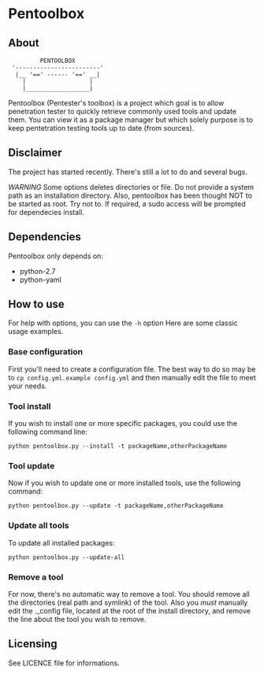 # Pentoolbox #

## About ##

	         PENTOOLBOX
	 '------------------------'
	  |__ '==' ------ '==' __|
	    |                  |
	    |__________________|

Pentoolbox (Pentester's toolbox) is a project which goal is to allow penetration tester to quickly retrieve commonly used tools and update them. You can view it as a package manager but which solely purpose is to keep pentetration testing tools up to date (from sources).

## Disclaimer ##

The project has started recently. There's still a lot to do and several bugs.

*WARNING*
Some options deletes directories or file. Do not provide a system path as an installation directory.
Also, pentoolbox has been thought NOT to be started as root. Try not to.
If required, a sudo access will be prompted for dependecies install.

## Dependencies ##

Pentoolbox only depends on:

  * python-2.7
  * python-yaml

## How to use ##

For help with options, you can use the `-h` option
Here are some classic usage examples.

### Base configuration ###

First you'll need to create a configuration file.
The best way to do so may be to `cp config.yml.example config.yml` and then manually edit the file to meet your needs.

### Tool install ###

If you wish to install one or more specific packages, you could use the following command line:

`python pentoolbox.py --install -t packageName,otherPackageName`

### Tool update ###

Now if you wish to update one or more installed tools, use the following command:

`python pentoolbox.py --update -t packageName,otherPackageName`

### Update all tools ###

To update all installed packages:

`python pentoolbox.py --update-all`

### Remove a tool ###

For now, there's no automatic way to remove a tool.
You should remove all the directories (real path and symlink) of the tool.
Also you *must* manually edit the ._config file, located at the root of the install directory, and remove the line about the tool you wish to remove.

## Licensing ##

See LICENCE file for informations.
